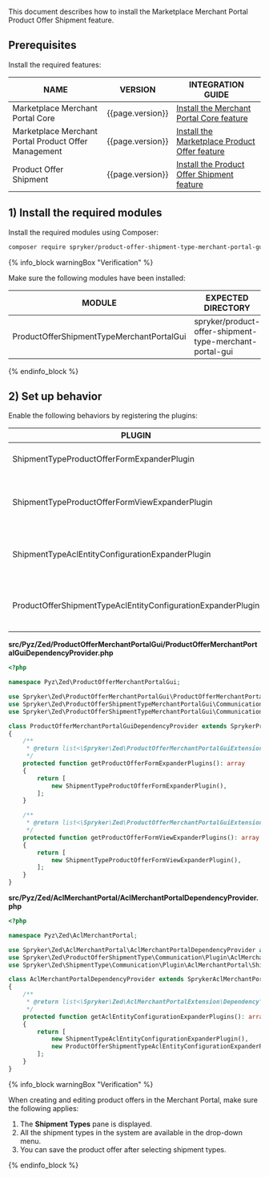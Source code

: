 

This document describes how to install the Marketplace Merchant Portal Product Offer Shipment feature.

## Prerequisites

Install the required features:

| NAME                         | VERSION          | INTEGRATION GUIDE                                                                                                                                                                                              |
|------------------------------|------------------|----------------------------------------------------------------------------------------------------------------------------------------------------------------------------------------------------------------|
| Marketplace Merchant Portal Core | {{page.version}}  | [Install the Merchant Portal Core feature](/docs/pbc/all/merchant-management/{{page.version}}/marketplace/install-and-upgrade/install-the-marketplace-merchant-portal-core-feature.html)                       |
| Marketplace Merchant Portal Product Offer Management    | {{page.version}} | [Install the Marketplace Product Offer feature](/docs/pbc/all/offer-management/{{page.version}}/marketplace/install-and-upgrade/install-the-marketplace-merchant-portal-product-offer-management-feature.html) |
| Product Offer Shipment | {{page.version}} | [Install the Product Offer Shipment feature](/docs/pbc/all/offer-management/{{page.version}}/unified-commerce/install-features/install-the-product-offer-shipment-feature.html)                                  |

## 1) Install the required modules

Install the required modules using Composer:

```bash
composer require spryker/product-offer-shipment-type-merchant-portal-gui:"{{page.version}}" --update-with-dependencies
```

{% info_block warningBox "Verification" %}

Make sure the following modules have been installed:

| MODULE | EXPECTED DIRECTORY |
|-|-|
| ProductOfferShipmentTypeMerchantPortalGui | spryker/product-offer-shipment-type-merchant-portal-gui |

{% endinfo_block %}

## 2) Set up behavior

Enable the following behaviors by registering the plugins:

| PLUGIN                                                                 | DESCRIPTION                                                                                                 | PREREQUISITES | NAMESPACE                                                                                                |
|------------------------------------------------------------------------|-------------------------------------------------------------------------------------------------------------|---------------|----------------------------------------------------------------------------------------------------------|
| ShipmentTypeProductOfferFormExpanderPlugin                             | Expands `ProductOfferForm` with a `shipment-type` form field.                                                 |               | Spryker\Zed\ProductOfferServicePointMerchantPortalGui\Communication\Plugin\ProductOfferMerchantPortalGui |
| ShipmentTypeProductOfferFormViewExpanderPlugin                         | Expands the `ProductOfferForm` Twig template with a `shipment-type` form section.                                 |               | Spryker\Zed\ProductOfferServicePointMerchantPortalGui\Communication\Plugin\ProductOfferMerchantPortalGui |
| ShipmentTypeAclEntityConfigurationExpanderPlugin                       | Expands a provided `AclEntityMetadataConfig` transfer object with shipment type composite data.               |               | Spryker\Zed\ShipmentType\Communication\Plugin\AclMerchantPortal                                          |
| ProductOfferShipmentTypeAclEntityConfigurationExpanderPlugin           | Expands a provided `AclEntityMetadataConfig` transfer object with product offer shipment type composite data. |               | Spryker\Zed\ProductOfferShipmentType\Communication\Plugin\AclMerchantPortal                              |

**src/Pyz/Zed/ProductOfferMerchantPortalGui/ProductOfferMerchantPortalGuiDependencyProvider.php**

```php
<?php

namespace Pyz\Zed\ProductOfferMerchantPortalGui;

use Spryker\Zed\ProductOfferMerchantPortalGui\ProductOfferMerchantPortalGuiDependencyProvider as SprykerProductOfferMerchantPortalGuiDependencyProvider;
use Spryker\Zed\ProductOfferShipmentTypeMerchantPortalGui\Communication\Plugin\ProductOfferMerchantPortalGui\ShipmentTypeProductOfferFormExpanderPlugin;
use Spryker\Zed\ProductOfferShipmentTypeMerchantPortalGui\Communication\Plugin\ProductOfferMerchantPortalGui\ShipmentTypeProductOfferFormViewExpanderPlugin;

class ProductOfferMerchantPortalGuiDependencyProvider extends SprykerProductOfferMerchantPortalGuiDependencyProvider
{
    /**
     * @return list<\Spryker\Zed\ProductOfferMerchantPortalGuiExtension\Dependency\Plugin\ProductOfferFormExpanderPluginInterface>
     */
    protected function getProductOfferFormExpanderPlugins(): array
    {
        return [
            new ShipmentTypeProductOfferFormExpanderPlugin(),
        ];
    }

    /**
     * @return list<\Spryker\Zed\ProductOfferMerchantPortalGuiExtension\Dependency\Plugin\ProductOfferFormViewExpanderPluginInterface>
     */
    protected function getProductOfferFormViewExpanderPlugins(): array
    {
        return [
            new ShipmentTypeProductOfferFormViewExpanderPlugin(),
        ];
    }
}
```

**src/Pyz/Zed/AclMerchantPortal/AclMerchantPortalDependencyProvider.php**

```php
<?php

namespace Pyz\Zed\AclMerchantPortal;

use Spryker\Zed\AclMerchantPortal\AclMerchantPortalDependencyProvider as SprykerAclMerchantPortalDependencyProvider;
use Spryker\Zed\ProductOfferShipmentType\Communication\Plugin\AclMerchantPortal\ProductOfferShipmentTypeAclEntityConfigurationExpanderPlugin;
use Spryker\Zed\ShipmentType\Communication\Plugin\AclMerchantPortal\ShipmentTypeAclEntityConfigurationExpanderPlugin;

class AclMerchantPortalDependencyProvider extends SprykerAclMerchantPortalDependencyProvider
{
    /**
     * @return list<\Spryker\Zed\AclMerchantPortalExtension\Dependency\Plugin\AclEntityConfigurationExpanderPluginInterface>
     */
    protected function getAclEntityConfigurationExpanderPlugins(): array
    {
        return [
            new ShipmentTypeAclEntityConfigurationExpanderPlugin(),
            new ProductOfferShipmentTypeAclEntityConfigurationExpanderPlugin(),
        ];
    }
}
```

{% info_block warningBox "Verification" %}

When creating and editing product offers in the Merchant Portal, make sure the following applies:


1. The **Shipment Types** pane is displayed.
2. All the shipment types in the system are available in the drop-down menu.
3. You can save the product offer after selecting shipment types.

<!-- For instructions on creating and editing product offers, see [Create and edit product offers]() |    add after merging-->


{% endinfo_block %}
